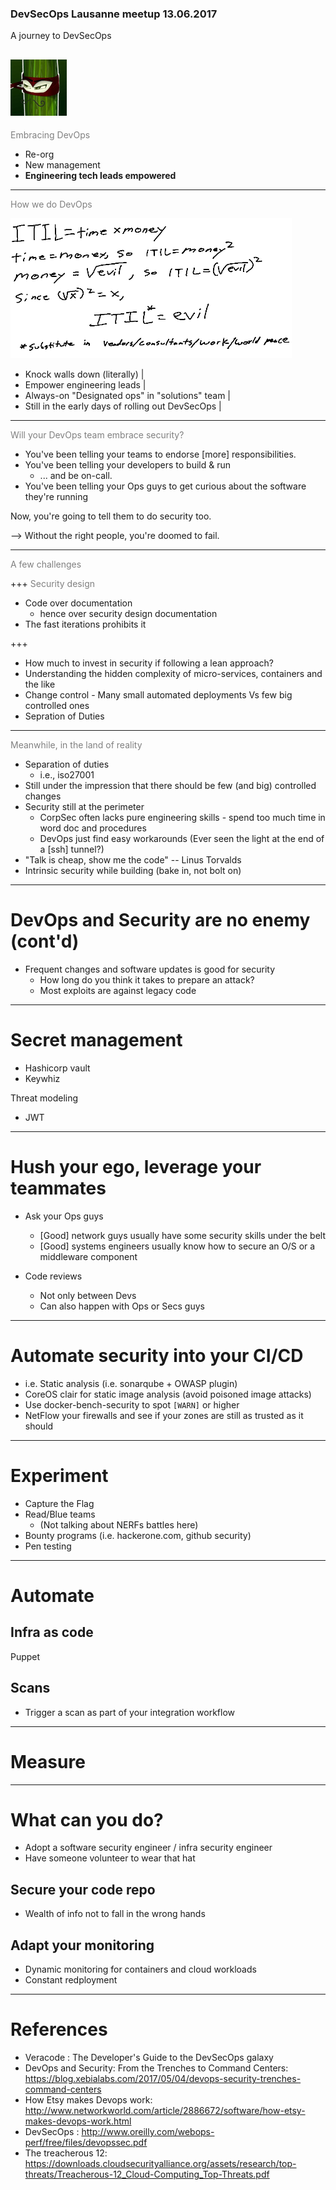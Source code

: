 ### DevSecOps Lausanne meetup   13.06.2017
A journey to DevSecOps

![Masked Cucumber](assets/masked_cucumber_90px.jpg)
---
<span style="color:gray">Embracing DevOps</span>

- Re-org 
- New management
- **Engineering tech leads empowered**

---
<span style="color:gray">How we do DevOps</span>

![ITIL is evil](assets/ITILisevil_avg.png)

- Knock walls down (literally) |
- Empower engineering leads |
- Always-on "Designated ops" in "solutions" team |
- Still in the early days of rolling out DevSecOps |

---
<span style="color:gray">Will your DevOps team embrace security?</span>
* You've been telling your teams to endorse [more] responsibilities.
* You've been telling your developers to build & run
  * ... and be on-call.
* You've been telling your Ops guys to get curious about the software they're running

Now, you're going to tell them to do security too.

--> Without the right people, you're doomed to fail.

---
<span style="color:gray">A few challenges</span>

+++
<span style="color:gray">Security design</span>
* Code over documentation 
  * hence over security design documentation
* The fast iterations prohibits it

+++

* How much to invest in security if following a lean approach?
* Understanding the hidden complexity of micro-services, containers and the like
* Change control - Many small automated deployments Vs few big controlled ones
* Sepration of Duties


---
<span style="color:gray">Meanwhile, in the land of reality</span>
* Separation of duties
  * i.e., iso27001
* Still under the impression that there should be few (and big) controlled changes
* Security still at the perimeter
  * CorpSec often lacks pure engineering skills - spend too much time in word doc and procedures
  * DevOps just find easy workarounds (Ever seen the light at the end of a [ssh] tunnel?)
* "Talk is cheap, show me the code" -- Linus Torvalds
* Intrinsic security while building (bake in, not bolt on)

---
# DevOps and Security are no enemy (cont'd)
* Frequent changes and software updates is good for security
  * How long do you think it takes to prepare an attack?
  * Most exploits are against legacy code

---
# Secret management
* Hashicorp vault
* Keywhiz

Threat modeling
* JWT

---
# Hush your ego, leverage your teammates
* Ask your Ops guys
  * [Good] network guys usually have some security skills under the belt
  * [Good] systems engineers usually know how to secure an O/S or a middleware component

* Code reviews
  * Not only between Devs
  * Can also happen with Ops or Secs guys

---
# Automate security into your CI/CD

* i.e. Static analysis (i.e. sonarqube + OWASP plugin)
* CoreOS clair for static image analysis (avoid poisoned image attacks)
* Use docker-bench-security to spot `[WARN]` or higher
* NetFlow your firewalls and see if your zones are still as trusted as it should

---
# Experiment
* Capture the Flag
* Read/Blue teams
  * (Not talking about NERFs battles here)
* Bounty programs (i.e. hackerone.com, github security)
* Pen testing

---
# Automate
## Infra as code
Puppet

## Scans
* Trigger a scan as part of your integration workflow

---
# Measure
---
# What can you do?
* Adopt a software security engineer / infra security engineer
* Have someone volunteer to wear that hat

## Secure your code repo
* Wealth of info not to fall in the wrong hands

## Adapt your monitoring
* Dynamic monitoring for containers and cloud workloads
* Constant redployment

---
# References
- Veracode : The Developer's Guide to the DevSecOps galaxy
- DevOps and Security: From the Trenches to Command Centers: https://blog.xebialabs.com/2017/05/04/devops-security-trenches-command-centers
- How Etsy makes Devops work: http://www.networkworld.com/article/2886672/software/how-etsy-makes-devops-work.html
- DevSecOps : http://www.oreilly.com/webops-perf/free/files/devopssec.pdf
- The treacherous 12: https://downloads.cloudsecurityalliance.org/assets/research/top-threats/Treacherous-12_Cloud-Computing_Top-Threats.pdf
